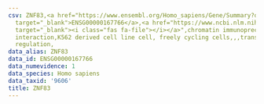 ```yaml
---
csv: ZNF83,<a href="https://www.ensembl.org/Homo_sapiens/Gene/Summary?db=core;g=ENSG00000167766"
  target="_blank">ENSG00000167766</a>,<a href="https://www.ncbi.nlm.nih.gov/pubmed/23959860"
  target="_blank"><i class="fas fa-file"></i></a>",chromatin immunoprecipitation assay,direct
  interaction,K562 derived cell line cell, freely cycling cells,,,transcriptional
  regulation,
data_alias: ZNF83
data_id: ENSG00000167766
data_numevidence: 1
data_species: Homo sapiens
data_taxid: '9606'
title: ZNF83
---
```

